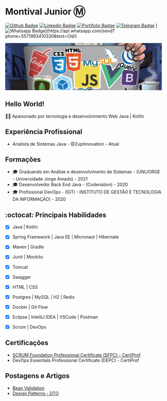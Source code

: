 # Montival Junior :m:


[![Github Badge](https://img.shields.io/badge/-Github-000?style=flat-square&logo=Github&logoColor=white&link=https://github.com/MonthAlcantara/)](https://github.com/MonthAlcantara/)
[![Linkedin Badge](https://img.shields.io/badge/-LinkedIn-blue?style=flat-square&logo=Linkedin&logoColor=white&link=https://www.linkedin.com/in/montivaljunior/)](https://www.linkedin.com/in/montivaljunior/)
[![Portifolio Badge](https://img.shields.io/badge/Portfolio-Page-black?style=flat-square&link=https://monthalcantara.github.io/)](https://monthalcantara.github.io/)
[![Telegram Badge](https://img.shields.io/badge/-Telegram-1ca0f1?style=flat-square&labelColor=1ca0f1&logo=telegram&logoColor=white&link=https://t.me/monthalcantara)](https://t.me/monthalcantara)
[![Whatsapp Badge](https://img.shields.io/badge/-Whatsapp-4CA143?style=flat-square&labelColor=4CA143&logo=whatsapp&logoColor=white&link=https://api.whatsapp.com/send?phone=5571993410330&text=Olá!)](https://api.whatsapp.com/send?phone=5571993410330&text=Olá!)

![Imagem_capa](https://github.com/MonthAlcantara/MonthAlcantara/blob/master/github.jpg)

## Hello World!
:man_technologist: Apaixonado por tecnologia e desenvolvimento Web Java | Kotlin

## Experiência Profissional
- Analista de Sistemas Java - @ZupInnovation - Atual

## Formações
- 🎓 Graduando em Análise e desenvolvimento de Sistemas - (UNIJORGE - Universidade Jorge Amado) - 2021
- 🎓 Desenvolvedor Back End Java - (Codenation) - 2020
- 🎓 Profissional DevOps - (IGTI - INSTITUTO DE GESTÃO E TECNOLOGIA DA INFORMAÇÃO) - 2020


## :octocat:  Principais Habilidades
- [x] Java | Kotlin
- [x] Spring Framework | Java EE | Micronaut | Hibernate
- [x] Maven | Gradle
- [x] Junit | Mockito 
- [x] Tomcat 
- [x] Swagger 
- [x] HTML | CSS
- [x] Postgres | MySQL | H2 | Redis
- [x] Docker | Git Flow
- [x] Eclipse | IntelliJ IDEA | VSCode | Postman 
- [x] Scrum | DevOps


## Certificações
- [SCRUM Foundation Professional Certificate (SFPC) - CertiProf
](https://cmkr.co/pdf/downloads/?certificate_id=45000&sid=44542106&nrg_id=657511&test_id=1112700&aid=4238890&utype=SD&cert_token=22818f6a07396820d4cf7456d8753448&tprtoken=TAXC)
- DevOps Essentials Professional Certificate (DEPC) - CertiProf 


## Postagens e Artigos
- [Bean Validation](https://javabahia.github.io//jsr-303-bean-validation-algumas-anotacoes/)
- [Design Patterns - DTO](https://javabahia.github.io/falando-sobre-dto/)

